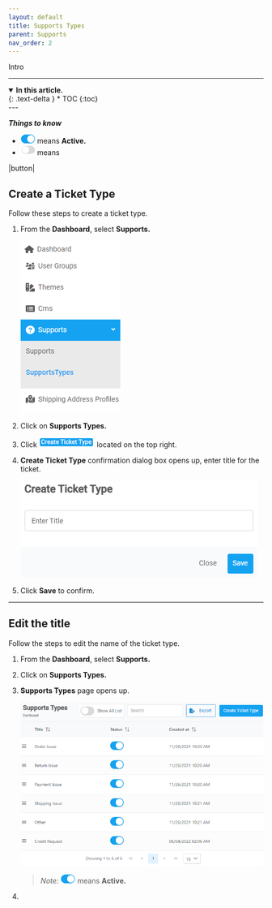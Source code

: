 ```yaml
---
layout: default
title: Supports Types
parent: Supports
nav_order: 2
---
```


Intro

---

<details open markdown="block">
  <summary>
    <b>In this article.</b>
  </summary>
  {: .text-delta }
* TOC
{:toc}
</details>
---

<b> _Things to know_ </b>

- ![active_button](../../images/buttons/on.png) means **Active.**
- ![deactive_button](../../images/buttons/off.png) means

|button|

## Create a Ticket Type

Follow these steps to create a ticket type.

1. From the **Dashboard**, select **Supports.**

   ![support_type_dashboard](../../images/dsupports/st_dashboard.png)

2. Click on **Supports Types.**

3. Click ![create_ticket_type_button](../../images/buttons/createtickettype.png) located on the top right.

4. **Create Ticket Type** confirmation dialog box opens up, enter title for the ticket.

   ![create_ticket_type_confirmation](../../images/dsupports/cttype.png)

5. Click **Save** to confirm.

---

## Edit the title

Follow the steps to edit the name of the ticket type.

1. From the **Dashboard**, select **Supports.**
2. Click on **Supports Types.**
3. **Supports Types** page opens up.

   ![supports_types_page](../../images/dsupports/stypes_page.png)

   > _Note:_ ![active_button](../../images/buttons/on.png) means **Active.**

4.
